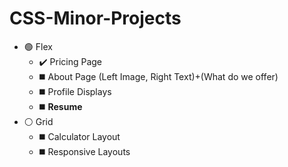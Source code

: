 # CSS-Minor-Projects

- 🟢 Flex
    - ✔️ Pricing Page 
    - ◼️ About Page (Left Image, Right Text)+(What do we offer)
    - ◼️ Profile Displays
    - ◼️ **Resume**
- ⚪ Grid
    - ◼️ Calculator Layout
    - ◼️ Responsive Layouts 
